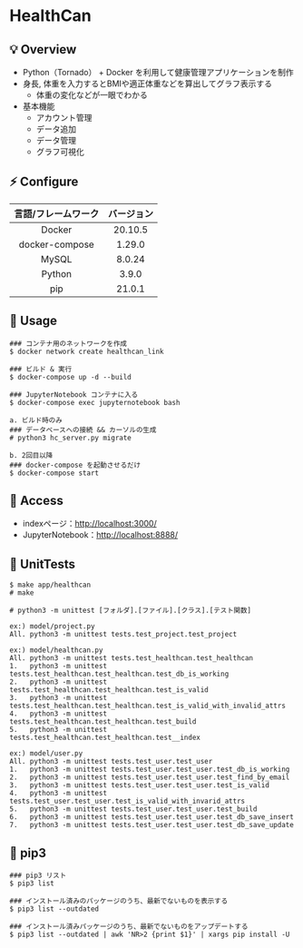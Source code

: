 # HealthCan
## 💡 Overview
- Python（Tornado） + Docker を利用して健康管理アプリケーションを制作
- 身長, 体重を入力するとBMIや適正体重などを算出してグラフ表示する
  - 体重の変化などが一眼でわかる
- 基本機能
  - アカウント管理
  - データ追加
  - データ管理
  - グラフ可視化

## ⚡ Configure
| 言語/フレームワーク	| バージョン |
| :---: | :---: |
| Docker | 20.10.5 |
| docker-compose | 1.29.0 |
| MySQL	| 8.0.24 |
| Python | 3.9.0 |
| pip | 21.0.1 |

## 🚀 Usage
```
### コンテナ用のネットワークを作成
$ docker network create healthcan_link

### ビルド & 実行
$ docker-compose up -d --build

### JupyterNotebook コンテナに入る
$ docker-compose exec jupyternotebook bash

a. ビルド時のみ
### データベースへの接続 && カーソルの生成
# python3 hc_server.py migrate

b. 2回目以降
### docker-compose を起動させるだけ
$ docker-compose start
```

## 🌱 Access
- indexページ：[http://localhost:3000/](http://localhost:3000/)
- JupyterNotebook：[http://localhost:8888/](http://localhost:8888/)

## 📝 UnitTests
```
$ make app/healthcan
# make 

# python3 -m unittest [フォルダ].[ファイル].[クラス].[テスト関数]

ex:) model/project.py
All. python3 -m unittest tests.test_project.test_project

ex:) model/healthcan.py
All. python3 -m unittest tests.test_healthcan.test_healthcan
1.   python3 -m unittest tests.test_healthcan.test_healthcan.test_db_is_working
2.   python3 -m unittest tests.test_healthcan.test_healthcan.test_is_valid
3.   python3 -m unittest tests.test_healthcan.test_healthcan.test_is_valid_with_invalid_attrs
4.   python3 -m unittest tests.test_healthcan.test_healthcan.test_build
5.   python3 -m unittest tests.test_healthcan.test_healthcan.test__index

ex:) model/user.py
All. python3 -m unittest tests.test_user.test_user
1.   python3 -m unittest tests.test_user.test_user.test_db_is_working
2.   python3 -m unittest tests.test_user.test_user.test_find_by_email
3.   python3 -m unittest tests.test_user.test_user.test_is_valid
4.   python3 -m unittest tests.test_user.test_user.test_is_valid_with_invarid_attrs
5.   python3 -m unittest tests.test_user.test_user.test_build
6.   python3 -m unittest tests.test_user.test_user.test_db_save_insert
7.   python3 -m unittest tests.test_user.test_user.test_db_save_update
```

## 💪 pip3
```
### pip3 リスト
$ pip3 list

### インストール済みのパッケージのうち、最新でないものを表示する
$ pip3 list --outdated

### インストール済みパッケージのうち、最新でないものをアップデートする
$ pip3 list --outdated | awk 'NR>2 {print $1}' | xargs pip install -U
```



